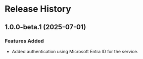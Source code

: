 # Release History

## 1.0.0-beta.1 (2025-07-01)

### Features Added

- Added authentication using Microsoft Entra ID for the service.
